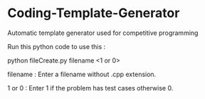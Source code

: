 # Coding-Template-Generator
Automatic template generator used for competitive programming

Run this python code to use this :

  python fileCreate.py filename <1 or 0>
  
  filename : Enter a filename without .cpp extension.
  
  1 or 0 : Enter 1 if the problem has test cases otherwise 0.
